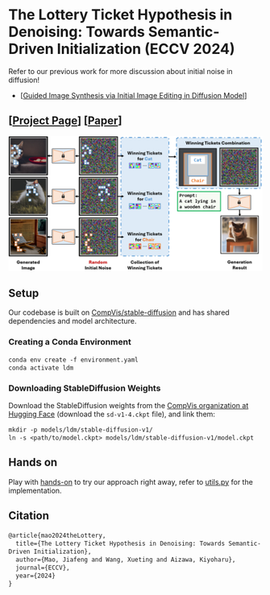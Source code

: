 # The Lottery Ticket Hypothesis in Denoising: Towards Semantic-Driven Initialization (ECCV 2024)

Refer to our previous work for more discussion about initial noise in diffusion!
- [<a href="https://ut-mao.github.io/swap.github.io/" target="_blank">Guided Image Synthesis via Initial Image Editing in Diffusion Model</a>] 

## [<a href="https://ut-mao.github.io/noise.github.io/" target="_blank">Project Page</a>] [<a href="https://arxiv.org/abs/2312.08872" target="_blank">Paper</a>]

![teaser](./teaser.png)


## Setup

Our codebase is built on [CompVis/stable-diffusion](https://github.com/CompVis/stable-diffusion)
and has shared dependencies and model architecture.

### Creating a Conda Environment

```
conda env create -f environment.yaml
conda activate ldm
```

### Downloading StableDiffusion Weights

Download the StableDiffusion weights from the [CompVis organization at Hugging Face](https://huggingface.co/CompVis/stable-diffusion-v-1-4-original)
(download the `sd-v1-4.ckpt` file), and link them:
```
mkdir -p models/ldm/stable-diffusion-v1/
ln -s <path/to/model.ckpt> models/ldm/stable-diffusion-v1/model.ckpt 
```
## Hands on

Play with [hands-on](./Hands_on.ipynb) to try our approach right away, refer to [utils.py](./utils.py) for the implementation.

## Citation
```
@article{mao2024theLottery,
  title={The Lottery Ticket Hypothesis in Denoising: Towards Semantic-Driven Initialization},
  author={Mao, Jiafeng and Wang, Xueting and Aizawa, Kiyoharu},
  journal={ECCV},
  year={2024}
}
```
